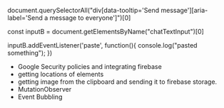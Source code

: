 document.querySelectorAll("div[data-tooltip='Send message'][aria-label='Send a message to everyone']")[0]

const inputB = document.getElementsByName("chatTextInput")[0]

inputB.addEventListener('paste', function(){
    console.log("pasted something");
})


- Google Security policies and integrating firebase
- getting locations of elements
- getting image from the clipboard and sending it to firebase storage.
- MutationObserver
- Event Bubbling